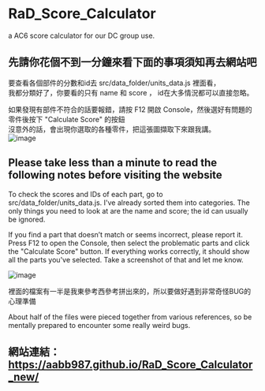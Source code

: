 # RaD_Score_Calculator
a AC6 score calculator for our DC group use.

## 先請你花個不到一分鐘來看下面的事項須知再去網站吧  

要查看各個部件的分數和id去 src/data_folder/units_data.js 裡面看，  
我都分類好了，你要看的只有 name 和 score ， id在大多情況都可以直接忽略。  

如果發現有部件不符合的話要報錯，請按 F12 開啟 Console，然後選好有問題的零件後按下 "Calculate Score" 的按鈕  
沒意外的話，會出現你選取的各種零件，把這張圖擷取下來跟我講。  
![image](https://github.com/user-attachments/assets/63bf9cdf-1988-447b-87a2-66ee975541ef)

## Please take less than a minute to read the following notes before visiting the website
To check the scores and IDs of each part, go to src/data_folder/units_data.js.
I've already sorted them into categories. The only things you need to look at are the name and score; the id can usually be ignored.

If you find a part that doesn’t match or seems incorrect, please report it.
Press F12 to open the Console, then select the problematic parts and click the "Calculate Score" button.
If everything works correctly, it should show all the parts you've selected. Take a screenshot of that and let me know.

![image](https://github.com/user-attachments/assets/63bf9cdf-1988-447b-87a2-66ee975541ef)

裡面的檔案有一半是我東參考西參考拼出來的，所以要做好遇到非常奇怪BUG的心理準備

About half of the files were pieced together from various references, so be mentally prepared to encounter some really weird bugs.



## 網站連結：https://aabb987.github.io/RaD_Score_Calculator_new/
